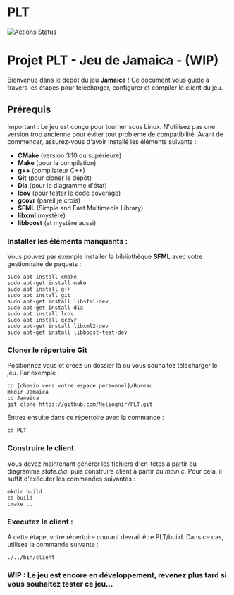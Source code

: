 # PLT

[![Actions Status](https://github.com/cbares/plt/workflows/PLT%20build/badge.svg)](https://github.com/cbares/plt/actions)


# Projet PLT - Jeu de Jamaica - (WIP)

Bienvenue dans le dépôt du jeu **Jamaica** ! Ce document vous guide à travers les étapes pour télécharger, configurer et compiler le client du jeu.

## Prérequis

Important : Le jeu est conçu pour tourner sous Linux. N'utilisez pas une version trop ancienne pour éviter tout problème de compatibilité.
Avant de commencer, assurez-vous d'avoir installé les éléments suivants :

- **CMake** (version 3.10 ou supérieure)
- **Make** (pour la compilation)
- **g++** (compilateur C++)
- **Git** (pour cloner le dépôt)
- **Dia** (pour le diagramme d'état)
- **lcov** (pour tester le code coverage)
- **gcovr** (pareil je crois)
- **SFML** (Simple and Fast Multimedia Library)
- **libxml** (mystère)
- **libboost** (et mystère aussi)

### Installer les éléments manquants :

Vous pouvez par exemple installer la bibliothèque **SFML** avec votre gestionnaire de paquets :
```
sudo apt install cmake
sudo apt-get install make
sudo apt install g++
sudo apt install git
sudo apt-get install libsfml-dev
sudo apt-get install dia
sudo apt install lcov
sudo apt install gcovr
sudo apt-get install libxml2-dev
sudo apt-get install libboost-test-dev
```

### Cloner le répertoire Git

Positionnez vous et créez un dossier là ou vous souhaitez télécharger le jeu. Par exemple :
```
cd {chemin vers votre espace personnel}/Bureau
mkdir Jamaica
cd Jamaica
git clone https://github.com/Meliognir/PLT.git
```
Entrez ensuite dans ce répertoire avec la commande :
```
cd PLT
```
### Construire le client

Vous devez maintenant générer les fichiers d'en-têtes à partir du diagramme *state.dia*, puis construire client à partir du *main.c*. Pour cela, il suffit d'exécuter les commandes suivantes :
```
mkdir build
cd build
cmake ..
```

### Exécutez le client :

A cette étape, votre répertoire courant devrait être PLT/build. Dans ce cas, utilisez la commande suivante :
```
./../bin/client
```

### WIP : Le jeu est encore en développement, revenez plus tard si vous souhaitez tester ce jeu...
